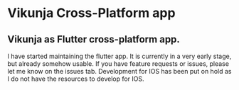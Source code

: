 # Vikunja Cross-Platform app
## Vikunja as Flutter cross-platform app.
I have started maintaining the flutter app. It is currently in a very early stage, but already somehow usable. If you have feature requests or issues, please let me know on the issues tab.
Development for IOS has been put on hold as I do not have the resources to develop for IOS.
